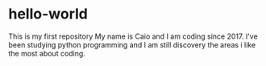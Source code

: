 # hello-world
This is my first repository
My name is Caio and I am coding since 2017. I've been studying python programming and I am still discovery the areas i like the most about coding.
